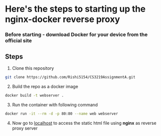 # Here's the steps to starting up the nginx-docker reverse proxy
### Before starting - download Docker for your device from the official site
## Steps
1. Clone this repository
```sh 
git clone https://github.com/Rishi5154/CS3219AssignmentA.git
```
2. Build the repo as a docker image
```sh 
docker build -t webserver .
```
3. Run the container with following command
```sh 
docker run -it --rm -d -p 80:80 --name web webserver
```
4. Now go to [localhost](https://localhost) to access the static html file using **nginx** as reverse proxy server